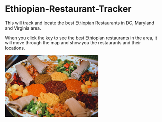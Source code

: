 # Ethiopian-Restaurant-Tracker
This will track and locate the best Ethiopian Restaurants in DC, Maryland and Virginia area.

When you click the key to see the best Ethiopian restaurants in the area, it will move through the map and show you the restaurants and their locations.

<img src="ethiopian-food-yetsom-beyaynetu.png" width='300'/>
